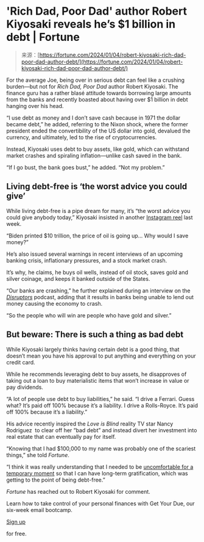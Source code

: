 <!--yml
category: 未分类
date: 2024-05-27 14:32:08
-->

# 'Rich Dad, Poor Dad' author Robert Kiyosaki reveals he’s $1 billion in debt | Fortune

> 来源：[https://fortune.com/2024/01/04/robert-kiyosaki-rich-dad-poor-dad-author-debt/](https://fortune.com/2024/01/04/robert-kiyosaki-rich-dad-poor-dad-author-debt/)

For the average Joe, being over in serious debt can feel like a crushing burden—but not for *Rich Dad, Poor Dad* author Robert Kiyosaki. The finance guru has a rather blasé attitude towards borrowing large amounts from the banks and recently boasted about having over $1 billion in debt hanging over his head.

“I use debt as money and I don’t save cash because in 1971 the dollar became debt,” he added, referring to the Nixon shock, where the former president ended the convertibility of the US dollar into gold, devalued the currency, and ultimately, led to the rise of cryptocurrencies.

Instead, Kiyosaki uses debt to buy assets, like gold, which can withstand market crashes and spiraling inflation—unlike cash saved in the bank.

“If I go bust, the bank goes bust,” he added. “Not my problem.” 

## Living debt-free is ‘the worst advice you could give’

While living debt-free is a pipe dream for many, it’s “the worst advice you could give anybody today,” Kiyosaki insisted in another [Instagram reel](https://www.instagram.com/p/C1X-KYMMpo2/) last week.

“Biden printed $10 trillion, the price of oil is going up… Why would I save money?” 

He’s also issued several warnings in recent interviews of an upcoming banking crisis, inflationary pressures, and a stock market crash.

It’s why, he claims, he buys oil wells, instead of oil stock, saves gold and silver coinage, and keeps it banked outside of the States. 

“Our banks are crashing,” he further explained during an interview on the *[Disruptors](https://youtube.com/watch?v=6TNk4iNZ2gw&ab_channel=RobMoore)* podcast, adding that it results in banks being unable to lend out money causing the economy to crash.

“So the people who will win are people who have gold and silver.”

## But beware: There is such a thing as bad debt

While Kiyosaki largely thinks having certain debt is a good thing, that doesn’t mean you have his approval to put anything and everything on your credit card. 

While he recommends leveraging debt to buy assets, he disapproves of taking out a loan to buy materialistic items that won’t increase in value or pay dividends. 

“A lot of people use debt to buy liabilities,” he said. “I drive a Ferrari. Guess what? It’s paid off 100% because it’s a liability. I drive a Rolls-Royce. It’s paid off 100% because it’s a liability.”

His advice recently inspired the *Love is Blind* reality TV star Nancy Rodriguez  to clear off her “bad debt” and instead divert her investment into real estate that can eventually pay for itself. 

“Knowing that I had $100,000 to my name was probably one of the scariest things,” she told *Fortune*. 

“I think it was really understanding that I needed to be [uncomfortable for a temporary moment](https://fortune.com/2023/07/16/how-nancy-rodriguez-love-is-blind-built-wealth-real-estate/) so that I can have long-term gratification, which was getting to the point of being debt-free.”

*Fortune* has reached out to Robert Kiyosaki for comment.

Learn how to take control of your personal finances with Get Your Due, our six-week email bootcamp.

[Sign up](https://fortune.com/newsletters/get-your-due?&itm_source=fortune&itm_medium=article_tout&itm_campaign=get_your_due)

for free.